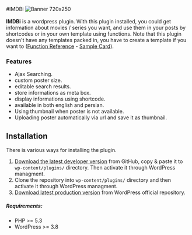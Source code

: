 #IMDBi
![Banner 720x250](http://up.vbiran.ir/uploads/38370145572453843585_banner-980x250.jpg)
<br/><br/>
**IMDBi** is a wordpress plugin. With this plugin installed, you could get information about movies / series you want, and use them in your posts by shortcodes or in your own template using functions.
Note that this plugin doesn't have any templates packed in, you have to create a template if you want to ([Function Reference](https://github.com/iazami/imdbi/wiki/Function-Reference) - [Sample Card](https://github.com/iazami/IMDBi/wiki/Sample-Card)).

### Features
* Ajax Searching.
* custom poster size.
* editable search results.
* store informations as meta box.
* display informations using shortcode.
* available in both english and persian.
* Using thumbnail when poster is not available.
* Uploading poster automatically via url and save it as thumbnail.

## Installation
There is various ways for installing the plugin.

1. [Download the latest developer version](https://github.com/iazami/imdbi/archive/master.zip) from GitHub, copy & paste it to `wp-content/plugins/` directory. Then activate it through WordPress managment.
2. Clone the repository into `wp-content/plugins/` directory and then activate it through WordPress managment.
3. [Download latest production version](https://wordpress.org/plugins/imdbi) from WordPress official repository.

##### Requirements:
* PHP >= 5.3
* WordPress >= 3.8


